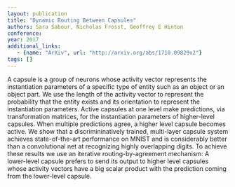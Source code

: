 ```yaml
---
layout: publication
title: "Dynamic Routing Between Capsules"
authors: Sara Sabour, Nicholas Frosst, Geoffrey E Hinton
conference: 
year: 2017
additional_links: 
   - {name: "ArXiv", url: "http://arxiv.org/abs/1710.09829v2"}
tags: []
---
```

A capsule is a group of neurons whose activity vector represents the
instantiation parameters of a specific type of entity such as an object or an
object part. We use the length of the activity vector to represent the
probability that the entity exists and its orientation to represent the
instantiation parameters. Active capsules at one level make predictions, via
transformation matrices, for the instantiation parameters of higher-level
capsules. When multiple predictions agree, a higher level capsule becomes
active. We show that a discrimininatively trained, multi-layer capsule system
achieves state-of-the-art performance on MNIST and is considerably better than
a convolutional net at recognizing highly overlapping digits. To achieve these
results we use an iterative routing-by-agreement mechanism: A lower-level
capsule prefers to send its output to higher level capsules whose activity
vectors have a big scalar product with the prediction coming from the
lower-level capsule.